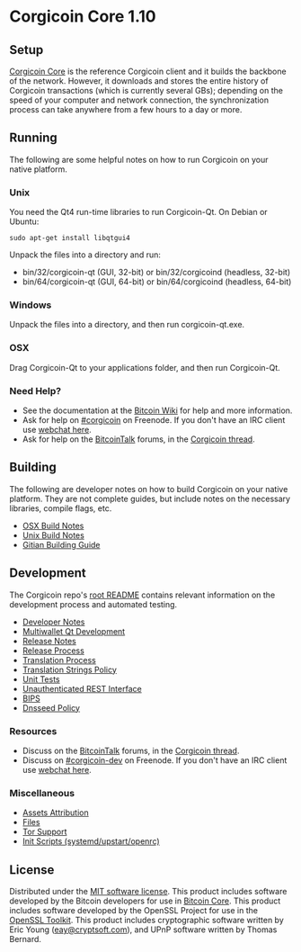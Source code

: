 Corgicoin Core 1.10
==================

Setup
---------------------
[Corgicoin Core](http://corgicoin.com/) is the reference Corgicoin client and it builds the backbone of the network. However, it downloads and stores the entire history of Corgicoin transactions (which is currently several GBs); depending on the speed of your computer and network connection, the synchronization process can take anywhere from a few hours to a day or more.

Running
---------------------
The following are some helpful notes on how to run Corgicoin on your native platform.

### Unix

You need the Qt4 run-time libraries to run Corgicoin-Qt. On Debian or Ubuntu:

	sudo apt-get install libqtgui4

Unpack the files into a directory and run:

- bin/32/corgicoin-qt (GUI, 32-bit) or bin/32/corgicoind (headless, 32-bit)
- bin/64/corgicoin-qt (GUI, 64-bit) or bin/64/corgicoind (headless, 64-bit)



### Windows

Unpack the files into a directory, and then run corgicoin-qt.exe.

### OSX

Drag Corgicoin-Qt to your applications folder, and then run Corgicoin-Qt.

### Need Help?

* See the documentation at the [Bitcoin Wiki](https://en.bitcoin.it/wiki/Main_Page)
for help and more information.
* Ask for help on [#corgicoin](http://webchat.freenode.net?channels=corgicoin) on Freenode. If you don't have an IRC client use [webchat here](http://webchat.freenode.net?channels=corgicoin).
* Ask for help on the [BitcoinTalk](https://bitcointalk.org/) forums, in the [Corgicoin thread](https://bitcointalk.org/index.php?topic=361813.0).

Building
---------------------
The following are developer notes on how to build Corgicoin on your native platform. They are not complete guides, but include notes on the necessary libraries, compile flags, etc.

- [OSX Build Notes](build-osx.md)
- [Unix Build Notes](build-unix.md)
- [Gitian Building Guide](gitian-building.md)

Development
---------------------
The Corgicoin repo's [root README](https://github.com/corgicoin/corgicoin/blob/master/README.md) contains relevant information on the development process and automated testing.

- [Developer Notes](developer-notes.md)
- [Multiwallet Qt Development](multiwallet-qt.md)
- [Release Notes](release-notes.md)
- [Release Process](release-process.md)
- [Translation Process](translation_process.md)
- [Translation Strings Policy](translation_strings_policy.md)
- [Unit Tests](unit-tests.md)
- [Unauthenticated REST Interface](REST-interface.md)
- [BIPS](bips.md)
- [Dnsseed Policy](dnsseed-policy.md)

### Resources
* Discuss on the [BitcoinTalk](https://bitcointalk.org/) forums, in the [Corgicoin thread](https://bitcointalk.org/index.php?topic=361813.0).
* Discuss on [#corgicoin-dev](http://webchat.freenode.net/?channels=corgicoin-dev) on Freenode. If you don't have an IRC client use [webchat here](http://webchat.freenode.net/?channels=corgicoin-dev).

### Miscellaneous
- [Assets Attribution](assets-attribution.md)
- [Files](files.md)
- [Tor Support](tor.md)
- [Init Scripts (systemd/upstart/openrc)](init.md)

License
---------------------
Distributed under the [MIT software license](http://www.opensource.org/licenses/mit-license.php).
This product includes software developed by the Bitcoin developers for use in [Bitcoin Core](https://www.bitcoin.org/). 
This product includes software developed by the OpenSSL Project for use in the [OpenSSL Toolkit](https://www.openssl.org/). This product includes
cryptographic software written by Eric Young ([eay@cryptsoft.com](mailto:eay@cryptsoft.com)), and UPnP software written by Thomas Bernard.
